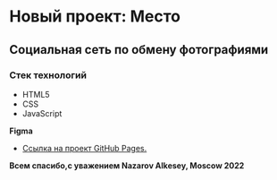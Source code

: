 # Новый проект: Место

## Социальная сеть по обмену фотографиями

### Стек технологий
* HTML5
* CSS
* JavaScript

**Figma**

* [Ссылка на проект GitHub Pages. ](https://nes-develop.github.io/mesto/)

**Всем спасибо,с уважением Nazarov Alkesey, Moscow 2022**
